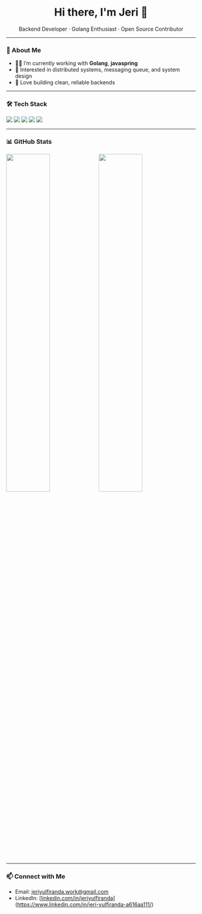 <h1 align="center">Hi there, I'm Jeri 👋</h1>

<p align="center">
  Backend Developer · Golang Enthusiast · Open Source Contributor
</p>

---

### 🚀 About Me

- 👨‍💻 I’m currently working with **Golang**, **javaspring**
- 🧠 Interested in distributed systems, messaging queue, and system design
- 🧰 Love building clean, reliable backends

---

### 🛠️ Tech Stack

<p align="left">
  <img src="https://img.shields.io/badge/Go-00ADD8?style=for-the-badge&logo=go&logoColor=white"/>
  <img src="https://img.shields.io/badge/Redis-DC382D?style=for-the-badge&logo=redis&logoColor=white"/>
  <img src="https://img.shields.io/badge/Kafka-231F20?style=for-the-badge&logo=apachekafka&logoColor=white"/>
  <img src="https://img.shields.io/badge/GCP-4285F4?style=for-the-badge&logo=googlecloud&logoColor=white"/>
  <img src="https://img.shields.io/badge/PostgreSQL-336791?style=for-the-badge&logo=postgresql&logoColor=white"/>
</p>

---

### 📊 GitHub Stats

<p align="left">
  <img src="https://github-readme-stats.vercel.app/api?username=jeriyulfiranda&show_icons=true&theme=tokyonight" width="48%" />
  <img src="https://github-readme-streak-stats.herokuapp.com/?user=jeriyulfiranda&theme=tokyonight" width="48%" />
</p>

---

### 📫 Connect with Me

- Email: jeriyulfiranda.work@gmail.com
- LinkedIn: [[linkedin.com/in/jeriyulfiranda](https://linkedin.com/in/jeriyulfiranda)](https://www.linkedin.com/in/jeri-yulfiranda-a616aa111/)
